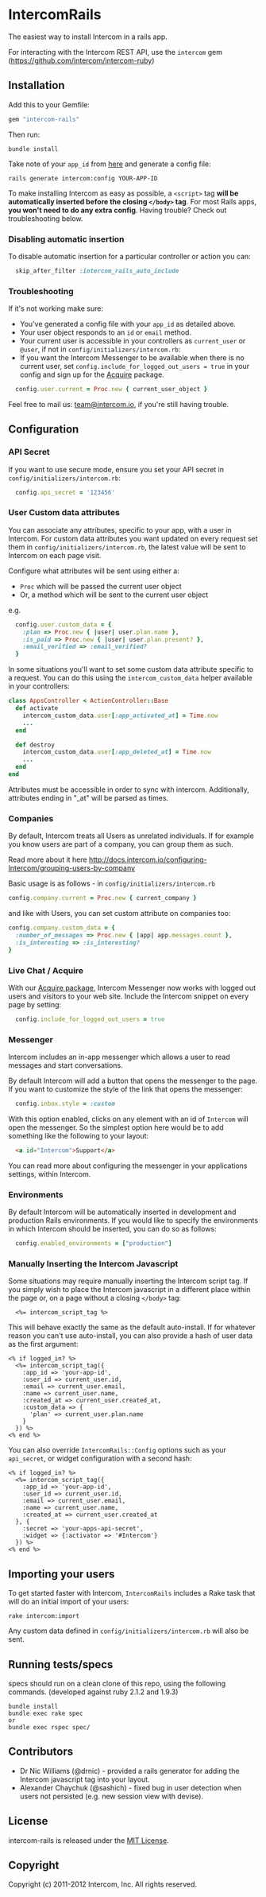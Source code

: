 # IntercomRails

The easiest way to install Intercom in a rails app.

For interacting with the Intercom REST API, use the `intercom` gem (https://github.com/intercom/intercom-ruby)

## Installation
Add this to your Gemfile:

```ruby
gem "intercom-rails"
```

Then run:

```
bundle install
```

Take note of your `app_id` from [here](https://app.intercom.io/apps/api_keys) and generate a config file:

```
rails generate intercom:config YOUR-APP-ID
```

To make installing Intercom as easy as possible, a `<script>` tag **will be automatically inserted before the closing `</body>` tag**. For most Rails apps, **you won't need to do any extra config**. Having trouble? Check out troubleshooting below.

### Disabling automatic insertion

To disable automatic insertion for a particular controller or action you can:

```ruby
  skip_after_filter :intercom_rails_auto_include
```

### Troubleshooting
If it's not working make sure:

* You've generated a config file with your `app_id` as detailed above.
* Your user object responds to an `id` or `email` method.
* Your current user is accessible in your controllers as `current_user` or `@user`, if not in `config/initializers/intercom.rb`:
* If you want the Intercom Messenger to be available when there is no current user,  set `config.include_for_logged_out_users = true` in your config and sign up for the [Acquire](https://www.intercom.io/live-chat) package.

```ruby
  config.user.current = Proc.new { current_user_object }
```

Feel free to mail us: team@intercom.io, if you're still having trouble.

## Configuration

### API Secret
If you want to use secure mode, ensure you set your API secret in `config/initializers/intercom.rb`:

```ruby
  config.api_secret = '123456'
```

### User Custom data attributes
You can associate any attributes, specific to your app, with a user in Intercom.
For custom data attributes you want updated on every request set them in `config/initializers/intercom.rb`, the latest value will be sent to Intercom on each page visit.

Configure what attributes will be sent using either a:

  * `Proc` which will be passed the current user object
  * Or, a method which will be sent to the current user object

e.g.

```ruby
  config.user.custom_data = {
    :plan => Proc.new { |user| user.plan.name },
    :is_paid => Proc.new { |user| user.plan.present? },
    :email_verified => :email_verified?
  }
```

In some situations you'll want to set some custom data attribute specific to a request.
You can do this using the `intercom_custom_data` helper available in your controllers:

```ruby
class AppsController < ActionController::Base
  def activate
    intercom_custom_data.user[:app_activated_at] = Time.now
    ...
  end

  def destroy
    intercom_custom_data.user[:app_deleted_at] = Time.now
    ...
  end
end
```

Attributes must be accessible in order to sync with intercom.
Additionally, attributes ending in "_at" will be parsed as times.

### Companies

By default, Intercom treats all Users as unrelated individuals. If for example you know users are part of a company, you can group them as such.

Read more about it here http://docs.intercom.io/configuring-Intercom/grouping-users-by-company

Basic usage is as follows - in `config/initializers/intercom.rb`

```ruby
config.company.current = Proc.new { current_company }
```

and like with Users, you can set custom attribute on companies too:

```ruby
config.company.custom_data = {
  :number_of_messages => Proc.new { |app| app.messages.count },
  :is_interesting => :is_interesting?
}
```

### Live Chat / Acquire
With our [Acquire package](https://www.intercom.io/live-chat), Intercom Messenger now works with logged out users and visitors to your web site. Include the Intercom snippet on every page by setting:

```ruby
  config.include_for_logged_out_users = true
```

### Messenger
Intercom includes an in-app messenger which allows a user to read messages and start conversations.

By default Intercom will add a button that opens the messenger to the page. If you want to customize the style of the link that opens the messenger:

```ruby
  config.inbox.style = :custom
```

With this option enabled, clicks on any element with an id of `Intercom` will open the messenger. So the simplest option here would be to add something like the following to your layout:

```html
  <a id="Intercom">Support</a>
```

You can read more about configuring the messenger in your applications settings, within Intercom.

### Environments

By default Intercom will be automatically inserted in development and production Rails environments. If you would like to specify the environments in which Intercom should be inserted, you can do so as follows:

```ruby
  config.enabled_environments = ["production"]
```

### Manually Inserting the Intercom Javascript

Some situations may require manually inserting the Intercom script tag. If you simply wish to place the Intercom javascript in a different place within the page or, on a page without a closing `</body>` tag:

```erb
  <%= intercom_script_tag %>
```

This will behave exactly the same as the default auto-install. If for whatever reason you can't use auto-install, you can also provide a hash of user data as the first argument:

```erb
<% if logged_in? %>
  <%= intercom_script_tag({
    :app_id => 'your-app-id',
    :user_id => current_user.id,
    :email => current_user.email,
    :name => current_user.name,
    :created_at => current_user.created_at,
    :custom_data => {
      'plan' => current_user.plan.name
    }
  }) %>
<% end %>
```

You can also override `IntercomRails::Config` options such as your `api_secret`, or widget configuration with a second hash:

```erb
<% if logged_in? %>
  <%= intercom_script_tag({
    :app_id => 'your-app-id',
    :user_id => current_user.id,
    :email => current_user.email,
    :name => current_user.name,
    :created_at => current_user.created_at
  }, {
    :secret => 'your-apps-api-secret',
    :widget => {:activator => '#Intercom'}
  }) %>
<% end %>
```
## Importing your users
To get started faster with Intercom, `IntercomRails` includes a Rake task that will do an initial import of your users:

```
rake intercom:import
```

Any custom data defined in `config/initializers/intercom.rb` will also be sent.

## Running tests/specs

specs should run on a clean clone of this repo, using the following commands. (developed against ruby 2.1.2 and 1.9.3)

```
bundle install
bundle exec rake spec
or
bundle exec rspec spec/
```

## Contributors

- Dr Nic Williams (@drnic) - provided a rails generator for adding the Intercom javascript tag into your layout.
- Alexander Chaychuk (@sashich) - fixed bug in user detection when users not persisted (e.g. new session view with devise).

## License

intercom-rails is released under the [MIT License](http://www.opensource.org/licenses/MIT).

## Copyright

Copyright (c) 2011-2012 Intercom, Inc.  All rights reserved.
